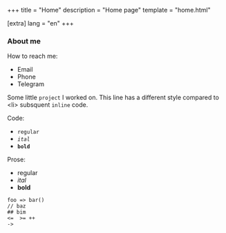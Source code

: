 +++
title = "Home"
description = "Home page"
template = "home.html"

[extra]
lang = "en"
+++

### About me

How to reach me:

- Email
- Phone
- Telegram


Some little `project` I worked on. This line has a different style
compared to \<li\> subsquent `inline` code.

Code:
- `regular`
- _`ital`_
- **`bold`**

Prose:
- regular
- _ital_
- **bold**

```
foo => bar()
// baz
## bim
<=  >= ++
->
```
